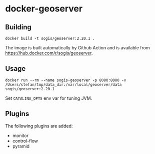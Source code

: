 # docker-geoserver 

## Building
```
docker build -t sogis/geoserver:2.20.1 .
```

The image is built automatically by Github Action and is available from https://hub.docker.com/r/sogis/geoserver.


## Usage
```
docker run --rm --name sogis-geoserver -p 8080:8080 -v /Users/stefan/tmp/data_dir:/var/local/geoserver/data sogis/geoserver:2.20.1
```

Set `CATALINA_OPTS` env var for tuning JVM.

## Plugins
The following plugins are added:

- monitor
- control-flow
- pyramid